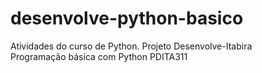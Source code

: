 # desenvolve-python-basico
Atividades do curso de Python.
Projeto Desenvolve-Itabira  
 Programação básica com Python
 PDITA311

